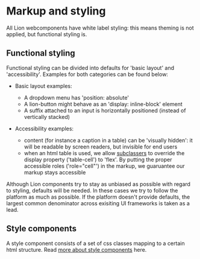 # Markup and styling
All Lion webcomponents have white label styling: this means theming is not applied,
but functional styling is.

## Functional styling
Functional styling can be divided into defaults for 'basic layout' and 'accessibility'.
Examples for both categories can be found below:

- Basic layout examples:
  - A dropdown menu has 'position: absolute'
  - A lion-button might behave as an 'display: inline-block' element
  - A suffix attached to an input is horizontally positioned (instead of vertically stacked)

- Accessibility examples:
  - content (for instance a caption in a table) can be 'visually hidden': it will be
readable by screen readers, but invisible for end users
  - when an html table is used, we allow [subclassers](./definitions.md) to override the display
property ('table-cell') to 'flex'. By putting the proper accessible roles ('role="cell"') in the
markup, we guaruantee our markup stays accessible

Although Lion components try to stay as unbiased as possible with regard to styling, defaults will
be needed. In these cases we try to follow the platform as much as possible. If the platform
doesn't provide defaults, the largest common denominator across exisiting UI frameworks is taken as
a lead.


## Style components
A style component consists of a set of css classes mapping to a certain html structure.
Read [more about style components](./styleComponents.md) here.

